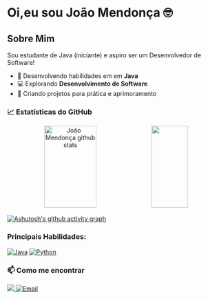 # Oi,eu sou João Mendonça 🤓

## Sobre Mim
Sou estudante de Java (iniciante) e aspiro ser um Desenvolvedor de Software!

- 🌱  Desenvolvendo habilidades em em **Java**
- 💻  Explorando **Desenvolvimento de Software**
- 📒  Criando projetos para prática e aprimoramento
  

### 📈 Estatísticas do GitHub

<div align="center">  
  <img width="49%" height="190px" src="https://github-readme-stats.vercel.app/api?username=jv-mendonca&show_icons=true&count_private=true&hide_border=true&title_color=15e5a6&icon_color=00bfbf&text_color=15e5a6&bg_color=0d1117" alt="João Mendonça github stats" /> 
  <img width="41%" height="190px" src="https://github-readme-stats.vercel.app/api/top-langs/?username=jv-mendonca&layout=compact&hide_border=true&title_color=15e5a6&text_color=15e5a6&bg_color=0d1117" />
</div>


[![Ashutosh's github activity graph](https://github-readme-activity-graph.vercel.app/graph?username=jv-mendonca&bg_color=000000&color=15e5a6&line=07e9a5&point=0a855c&area=true&hide_border=true)](https://github.com/ashutosh00710/github-readme-activity-graph)


### Principais Habilidades:
[![Java](https://img.shields.io/badge/Java-%23ED8B00.svg?logo=openjdk&logoColor=white)](#)
[![Python](https://img.shields.io/badge/Python-3776AB?logo=python&logoColor=fff)](#)

### 📫 Como me encontrar
<div>
  <a href="https://www.linkedin.com/in/jv-mendonca/" target="_blank">
  <img src="https://img.shields.io/badge/-LinkedIn-%230077B5?style=for-the-badge&logo=linkedin&logoColor=white" target="_blank">
  </a> 
  <a href="mailto:joaokmendonca@hotmail.com" target="_blank">
  <img src="https://img.shields.io/badge/-Gmail-%23333?style=for-the-badge&logo=gmail&logoColor=white" alt="Email">
</a>

</div>
